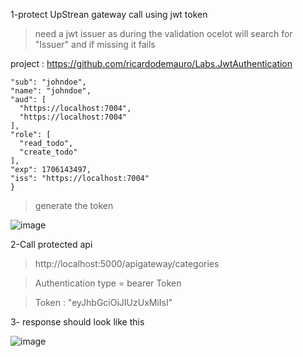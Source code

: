 1-protect UpStrean gateway call using jwt token 
>need a jwt issuer as during the validation ocelot will search for "Issuer" and if missing it fails

project : https://github.com/ricardodemauro/Labs.JwtAuthentication
  
  `````{
  "sub": "johndoe",
  "name": "johndoe",
  "aud": [
    "https://localhost:7004",
    "https://localhost:7004"
  ],
  "role": [
    "read_todo",
    "create_todo"
  ],
  "exp": 1706143497,
  "iss": "https://localhost:7004"
}
 `````
> generate the token

![image](https://github.com/mehdy-dev/BFF_OcelotGW/assets/84580354/2daf4fbd-3105-48c5-97ab-74603d8407cc)


2-Call protected api 

 > http://localhost:5000/apigateway/categories

 > Authentication type = bearer Token

 > Token : "eyJhbGciOiJIUzUxMiIsI"

3- response should look like this 

![image](https://github.com/mehdy-dev/BFF_OcelotGW/assets/84580354/5bfe2719-abb2-4937-b0ac-9eb915455d80)

